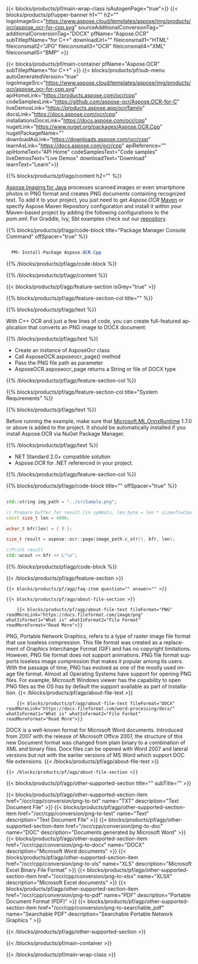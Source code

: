 ﻿---
title:  
weight: 3920
url: /cpp/conversion/png-to-docx/ 
lang: en
langdirlevel: 2
locales: ja,it,ru,de,es,fr,nl,id,lt,pl,pt,vi,tr,ko
description: Sample code for PNG to DOCX Java conversion. Use API example code for batch PNG files to DOCX conversion within any Web or Desktop Java based application.
---

{{< blocks/products/pf/main-wrap-class isAutogenPage="true">}}
{{< blocks/products/pf/upper-banner h1="" h2="" logoImageSrc="https://www.aspose.cloud/templates/aspose/img/products/ocr/aspose_ocr-for-cpp.svg" sourceAdditionalConversionTag="" additionalConversionTag="DOCX" pfName="Aspose.OCR" subTitlepfName="for C++" downloadUrl="" fileiconsmall1="HTML" fileiconsmall2="JPG" fileiconsmall3="OCR" fileiconsmall4="XML" fileiconsmall5="BMP" >}}


{{< blocks/products/pf/main-container pfName="Aspose.OCR" subTitlepfName="for C++" >}}
{{< blocks/products/pf/sub-menu autoGeneratedVersion="true" logoImageSrc="https://www.aspose.cloud/templates/aspose/img/products/ocr/aspose_ocr-for-cpp.svg" apiHomeLink="https://products.aspose.com/ocr/cpp" codeSamplesLink="https://github.com/aspose-ocr/Aspose.OCR-for-C" liveDemosLink="https://products.aspose.app/ocr/family" docsLink="https://docs.aspose.com/ocr/cpp" installationsDocsLink="https://docs.aspose.com/ocr/cpp" nugetLink="https://www.nuget.org/packages/Aspose.OCR.Cpp" nugetPackageName="" downloadAsLink="https://downloads.aspose.com/ocr/cpp" learnAsLink="https://docs.aspose.com/ocr/cpp" apiReference="" apiHomeText="API Home" codeSamplesText="Code samples" liveDemosText="Live Demos" downloadText="Download" learnText="Learn">}}

{{% blocks/products/pf/agp/content h2="" %}}



[Aspose.Imaging for Java](https://products.aspose.com/imaging/java) 
 processes scanned images or even smartphone photos in PNG format and creates PNG documents containing recognized text. To add it to your project, you just need to get *Aspose.OCR* 
[Maven](https://repository.aspose.com/webapp/#/artifacts/browse/tree/General/repo/com/aspose/aspose-imaging) or specify Aspose Maven Repository configuration 
and install it within your Maven-based project by adding the following configurations to the _pom.xml_. For Graddle, Ivy, Sbt examples check out our [repository](https://repository.aspose.com/ocr/).

{{% blocks/products/pf/agp/code-block title="Package Manager Console Command" offSpacer="true" %}}

```cs

  PM> Install-Package Aspose.OCR.Cpp

```

{{% /blocks/products/pf/agp/code-block %}}

{{% /blocks/products/pf/agp/content %}}

{{< blocks/products/pf/agp/feature-section isGrey="true" >}}

{{% blocks/products/pf/agp/feature-section-col title="" %}}

{{% blocks/products/pf/agp/text %}}

With C++ OCR and just a few lines of code, you can create full-featured application that converts an PNG image to DOCX document:

{{% /blocks/products/pf/agp/text %}}

+ Create an instance of AsposeOcr class
+ Call AsposeOCR.asposeocr_page() method
+ Pass the PNG file path as parameter
+ AsposeOCR.asposeocr_page returns a String or file of DOCX type

{{% /blocks/products/pf/agp/feature-section-col %}}

{{% blocks/products/pf/agp/feature-section-col title="System Requirements" %}}

{{% blocks/products/pf/agp/text %}}

Before running the example, make sure that [Microsoft.ML.OnnxRuntime](https://www.nuget.org/packages/Microsoft.ML.OnnxRuntime/) 1.7.0 or above is added to the project. It should be automatically installed if you install Aspose.OCR via NuGet Package Manager.

{{% /blocks/products/pf/agp/text %}}

-  NET Standard 2.0+ compatible solution
-  Aspose.OCR for .NET referenced in your project.

{{% /blocks/products/pf/agp/feature-section-col %}}

{{% blocks/products/pf/agp/code-block title="" offSpacer="true" %}}

```cpp

std::string img_path = "../srcSample.png";

// Prepare buffer for result (in symbols, len_byte = len * sizeof(wchar_t))
const size_t len = 4096;

wchar_t bfr[len] = { 0 };

size_t result = aspose::ocr::page(image_path.c_str(), bfr, len);

//Print result
std::wcout << bfr << L"\n";

```

{{% /blocks/products/pf/agp/code-block %}}

{{< /blocks/products/pf/agp/feature-section >}}

    {{< blocks/products/pf/agp/faq-item question="" answer="" >}}

    {{< blocks/products/pf/agp/about-file-section >}}
       
        {{< blocks/products/pf/agp/about-file-text fileFormat="PNG" readMoreLink="https://docs.fileformat.com/image/png" whatIsFormat1="What is" whatIsFormat2="File Format" readMoreFormat="Read More">}}
PNG, Portable Network Graphics, refers to a type of raster image file format that use loseless compression. This file format was created as a replacement of Graphics Interchange Format (GIF) and has no copyright limitations. However, PNG file format does not support animations. PNG file format supports loseless image compression that makes it popular among its users. With the passage of time, PNG has evolved as one of the mostly used image file format. Almost all Operating Systems have support for opening PNG files. For example, Microsoft Windows viewer has the capability to open PNG files as the OS has by default the support available as part of installation.
        {{< /blocks/products/pf/agp/about-file-text >}}

        {{< blocks/products/pf/agp/about-file-text fileFormat="DOCX" readMoreLink="https://docs.fileformat.com/word-processing/docx/" whatIsFormat1="What is" whatIsFormat2="File Format" readMoreFormat="Read More">}}
DOCX is a well-known format for Microsoft Word documents. Introduced from 2007 with the release of Microsoft Office 2007, the structure of this new Document format was changed from plain binary to a combination of XML and binary files. Docx files can be opened with Word 2007 and lateral versions but not with the earlier versions of MS Word which support DOC file extensions.
        {{< /blocks/products/pf/agp/about-file-text >}}

    {{< /blocks/products/pf/agp/about-file-section >}}

<!-- aboutfile Ends -->

{{< blocks/products/pf/agp/other-supported-section title="" subTitle="" >}}

{{< blocks/products/pf/agp/other-supported-section-item href="/ocr/cpp/conversion/png-to-txt" name="TXT" description="Text Document File" >}}
{{< blocks/products/pf/agp/other-supported-section-item href="/ocr/cpp/conversion/png-to-text" name="Text" description="Text Document File" >}}
{{< blocks/products/pf/agp/other-supported-section-item href="/ocr/cpp/conversion/png-to-doc" name="DOC" description="Documents generated by Microsoft Word" >}}
{{< blocks/products/pf/agp/other-supported-section-item href="/ocr/cpp/conversion/png-to-docx" name="DOCX" description="Microsoft Word documents" >}}
{{< blocks/products/pf/agp/other-supported-section-item href="/ocr/cpp/conversion/png-to-xls" name="XLS" description="Microsoft Excel Binary File Format" >}}
{{< blocks/products/pf/agp/other-supported-section-item href="/ocr/cpp/conversion/png-to-xlsx" name="XLSX" description="Microsoft Excel documents" >}}
{{< blocks/products/pf/agp/other-supported-section-item href="/ocr/cpp/conversion/png-to-pdf" name="PDF" description="Portable Document Format (PDF)" >}}
{{< blocks/products/pf/agp/other-supported-section-item href="/ocr/cpp/conversion/png-to-searchable_pdf" name="Searchable PDF" description="Searchable Portable Network Graphics " >}}

{{< /blocks/products/pf/agp/other-supported-section >}}

{{< /blocks/products/pf/main-container >}}
    
{{< /blocks/products/pf/main-wrap-class >}}
